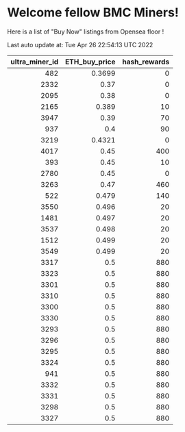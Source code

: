 # Welcome fellow BMC Miners!
Here is a list of "Buy Now" listings from Opensea floor !


Last auto update at: Tue Apr 26 22:54:13 UTC 2022


|   ultra_miner_id |   ETH_buy_price |   hash_rewards |
|-----------------:|----------------:|---------------:|
|              482 |          0.3699 |              0 |
|             2332 |          0.37   |              0 |
|             2095 |          0.38   |              0 |
|             2165 |          0.389  |             10 |
|             3947 |          0.39   |             70 |
|              937 |          0.4    |             90 |
|             3219 |          0.4321 |              0 |
|             4017 |          0.45   |            400 |
|              393 |          0.45   |             10 |
|             2780 |          0.45   |              0 |
|             3263 |          0.47   |            460 |
|              522 |          0.479  |            140 |
|             3550 |          0.496  |             20 |
|             1481 |          0.497  |             20 |
|             3537 |          0.498  |             20 |
|             1512 |          0.499  |             20 |
|             3549 |          0.499  |             20 |
|             3317 |          0.5    |            880 |
|             3323 |          0.5    |            880 |
|             3301 |          0.5    |            880 |
|             3310 |          0.5    |            880 |
|             3300 |          0.5    |            880 |
|             3330 |          0.5    |            880 |
|             3293 |          0.5    |            880 |
|             3296 |          0.5    |            880 |
|             3295 |          0.5    |            880 |
|             3324 |          0.5    |            880 |
|              941 |          0.5    |            880 |
|             3332 |          0.5    |            880 |
|             3331 |          0.5    |            880 |
|             3298 |          0.5    |            880 |
|             3327 |          0.5    |            880 |